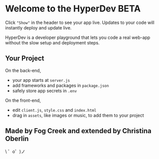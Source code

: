 Welcome to the HyperDev BETA
============================

Click `"Show"` in the header to see your app live. Updates to your code will instantly deploy and update live.

HyperDev is a developer playground that lets you code a real web-app without the slow setup and deployment steps. 


Your Project
------------

On the back-end,

- your app starts at `server.js`
- add frameworks and packages in `package.json`
- safely store app secrets in `.env`

On the front-end,

- edit `client.js`, `style.css` and `index.html`
- drag in `assets`, like images or music, to add them to your project


Made by Fog Creek and extended by Christina Oberlin
-----------------

\ ゜o゜)ノ
